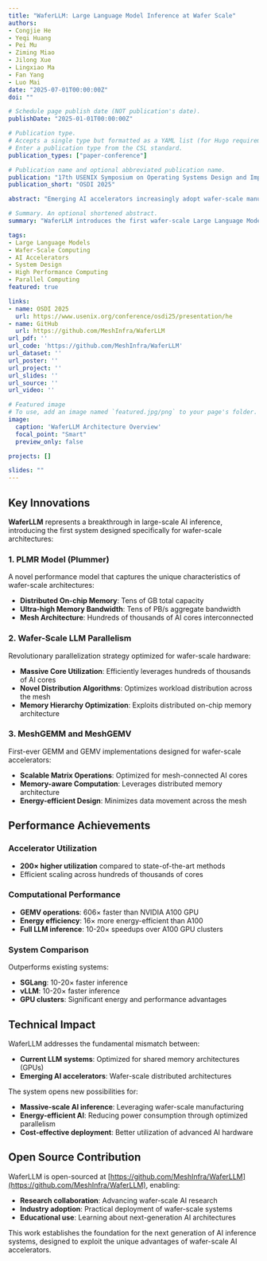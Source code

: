 ```yaml
---
title: "WaferLLM: Large Language Model Inference at Wafer Scale"
authors:
- Congjie He
- Yeqi Huang
- Pei Mu
- Ziming Miao
- Jilong Xue
- Lingxiao Ma
- Fan Yang
- Luo Mai
date: "2025-07-01T00:00:00Z"
doi: ""

# Schedule page publish date (NOT publication's date).
publishDate: "2025-01-01T00:00:00Z"

# Publication type.
# Accepts a single type but formatted as a YAML list (for Hugo requirements).
# Enter a publication type from the CSL standard.
publication_types: ["paper-conference"]

# Publication name and optional abbreviated publication name.
publication: "17th USENIX Symposium on Operating Systems Design and Implementation (OSDI 25)"
publication_short: "OSDI 2025"

abstract: "Emerging AI accelerators increasingly adopt wafer-scale manufacturing technologies, integrating hundreds of thousands of AI cores in a mesh architecture with large distributed on-chip memory (tens of GB in total) and ultra-high on-chip memory bandwidth (tens of PB/s). However, current LLM inference systems, optimized for shared memory architectures like GPUs, fail to exploit these accelerators fully. We introduce WaferLLM, the first wafer-scale LLM inference system. WaferLLM is guided by a novel PLMR model (pronounced as 'Plummer') that captures the unique hardware characteristics of wafer-scale architectures. Leveraging this model, WaferLLM pioneers wafer-scale LLM parallelism, optimizing the utilization of hundreds of thousands of on-chip cores. It also introduces MeshGEMM and MeshGEMV, the first GEMM and GEMV implementations designed to scale effectively on wafer-scale accelerators. Evaluations show that WaferLLM achieves up to 200× higher accelerator utilization than state-of-the-art methods. Leveraging a wafer-scale accelerator (Cerebras WSE2), WaferLLM delivers GEMV operations 606× faster and 16× more energy-efficient than on an NVIDIA A100 GPU. For full LLM inference, WaferLLM achieves 10-20× speedups over A100 GPU clusters running SGLang and vLLM."

# Summary. An optional shortened abstract.
summary: "WaferLLM introduces the first wafer-scale Large Language Model inference system, achieving up to 200× higher accelerator utilization and 10-20× speedups over GPU clusters. The system leverages a novel PLMR model and introduces MeshGEMM/MeshGEMV operations optimized for wafer-scale architectures with hundreds of thousands of AI cores."

tags:
- Large Language Models
- Wafer-Scale Computing
- AI Accelerators
- System Design
- High Performance Computing
- Parallel Computing
featured: true

links:
- name: OSDI 2025
  url: https://www.usenix.org/conference/osdi25/presentation/he
- name: GitHub
  url: https://github.com/MeshInfra/WaferLLM
url_pdf: ''
url_code: 'https://github.com/MeshInfra/WaferLLM'
url_dataset: ''
url_poster: ''
url_project: ''
url_slides: ''
url_source: ''
url_video: ''

# Featured image
# To use, add an image named `featured.jpg/png` to your page's folder. 
image:
  caption: 'WaferLLM Architecture Overview'
  focal_point: "Smart"
  preview_only: false

projects: []

slides: ""
---
```


## Key Innovations

**WaferLLM** represents a breakthrough in large-scale AI inference, introducing the first system designed specifically for wafer-scale architectures:

### 1. PLMR Model (Plummer)
A novel performance model that captures the unique characteristics of wafer-scale architectures:
- **Distributed On-chip Memory**: Tens of GB total capacity
- **Ultra-high Memory Bandwidth**: Tens of PB/s aggregate bandwidth
- **Mesh Architecture**: Hundreds of thousands of AI cores interconnected

### 2. Wafer-Scale LLM Parallelism
Revolutionary parallelization strategy optimized for wafer-scale hardware:
- **Massive Core Utilization**: Efficiently leverages hundreds of thousands of AI cores
- **Novel Distribution Algorithms**: Optimizes workload distribution across the mesh
- **Memory Hierarchy Optimization**: Exploits distributed on-chip memory architecture

### 3. MeshGEMM and MeshGEMV
First-ever GEMM and GEMV implementations designed for wafer-scale accelerators:
- **Scalable Matrix Operations**: Optimized for mesh-connected AI cores
- **Memory-aware Computation**: Leverages distributed memory architecture
- **Energy-efficient Design**: Minimizes data movement across the mesh

## Performance Achievements

### Accelerator Utilization
- **200× higher utilization** compared to state-of-the-art methods
- Efficient scaling across hundreds of thousands of cores

### Computational Performance
- **GEMV operations**: 606× faster than NVIDIA A100 GPU
- **Energy efficiency**: 16× more energy-efficient than A100
- **Full LLM inference**: 10-20× speedups over A100 GPU clusters

### System Comparison
Outperforms existing systems:
- **SGLang**: 10-20× faster inference
- **vLLM**: 10-20× faster inference
- **GPU clusters**: Significant energy and performance advantages

## Technical Impact

WaferLLM addresses the fundamental mismatch between:
- **Current LLM systems**: Optimized for shared memory architectures (GPUs)
- **Emerging AI accelerators**: Wafer-scale distributed architectures

The system opens new possibilities for:
- **Massive-scale AI inference**: Leveraging wafer-scale manufacturing
- **Energy-efficient AI**: Reducing power consumption through optimized parallelism
- **Cost-effective deployment**: Better utilization of advanced AI hardware

## Open Source Contribution

WaferLLM is open-sourced at [https://github.com/MeshInfra/WaferLLM](https://github.com/MeshInfra/WaferLLM), enabling:
- **Research collaboration**: Advancing wafer-scale AI research
- **Industry adoption**: Practical deployment of wafer-scale systems
- **Educational use**: Learning about next-generation AI architectures

This work establishes the foundation for the next generation of AI inference systems, designed to exploit the unique advantages of wafer-scale AI accelerators. 